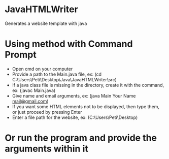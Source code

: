 # JavaHTMLWriter
Generates a website template with java
# Using method with Command Prompt
- Open cmd on your computer
- Provide a path to the Main.java file, ex: (cd C:\Users\Peti\Desktop\Java\JavaHTMLWriter\src)
- If a java class file is missing in the directory, create it with the command, ex: (javac Main.java)
- Give name and email arguments, ex: (java Main Your Name mail@gmail.com)
- If you want some HTML elements not to be displayed, then type them, or just proceed by pressing Enter
- Enter a file path for the website, ex: (C:\Users\Peti\Desktop)
# Or run the program and provide the arguments within it
